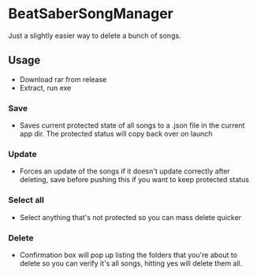 # BeatSaberSongManager

Just a slightly easier way to delete a bunch of songs.

## Usage
 - Download rar from release
 - Extract, run exe

### Save
 - Saves current protected state of all songs to a .json file in the current app dir. The protected status will copy back over on launch
### Update
 - Forces an update of the songs if it doesn't update correctly after deleting, save before pushing this if you want to keep protected status
### Select all
 - Select anything that's not protected so you can mass delete quicker
### Delete
 - Confirmation box will pop up listing the folders that you're about to delete so you can verify it's all songs, hitting yes will delete them all.  
